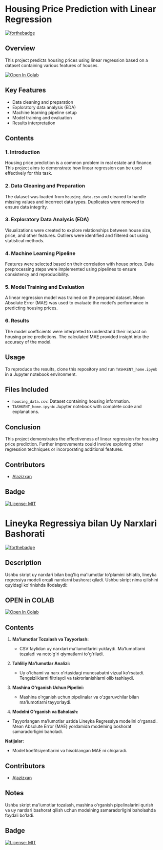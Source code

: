 
# Housing Price Prediction with Linear Regression

[![forthebadge](https://forthebadge.com/images/badges/made-with-python.svg)](https://www.python.org/)

## Overview
This project predicts housing prices using linear regression based on a dataset containing various features of houses.

[![Open In Colab](https://colab.research.google.com/assets/colab-badge.svg)](https://colab.research.google.com/github/Alazizxan/HAUSE_PRICE_TASHKENT)


## Key Features
- Data cleaning and preparation
- Exploratory data analysis (EDA)
- Machine learning pipeline setup
- Model training and evaluation
- Results interpretation

## Contents

### 1. Introduction
Housing price prediction is a common problem in real estate and finance. This project aims to demonstrate how linear regression can be used effectively for this task.

### 2. Data Cleaning and Preparation
The dataset was loaded from `housing_data.csv` and cleaned to handle missing values and incorrect data types. Duplicates were removed to ensure data integrity.

### 3. Exploratory Data Analysis (EDA)
Visualizations were created to explore relationships between house size, price, and other features. Outliers were identified and filtered out using statistical methods.

### 4. Machine Learning Pipeline
Features were selected based on their correlation with house prices. Data preprocessing steps were implemented using pipelines to ensure consistency and reproducibility.

### 5. Model Training and Evaluation
A linear regression model was trained on the prepared dataset. Mean Absolute Error (MAE) was used to evaluate the model's performance in predicting housing prices.

### 6. Results
The model coefficients were interpreted to understand their impact on housing price predictions. The calculated MAE provided insight into the accuracy of the model.

## Usage
To reproduce the results, clone this repository and run `TASHKENT_home.ipynb` in a Jupyter notebook environment.

## Files Included
- `housing_data.csv`: Dataset containing housing information.
- `TASHKENT_home.ipynb`: Jupyter notebook with complete code and explanations.

## Conclusion
This project demonstrates the effectiveness of linear regression for housing price prediction. Further improvements could involve exploring other regression techniques or incorporating additional features.

## Contributors
- [Alazizxan](https://github.com/Alazizxan)

## Badge
[![License: MIT](https://img.shields.io/badge/License-MIT-yellow.svg)](https://opensource.org/licenses/MIT)


# Lineyka Regressiya bilan Uy Narxlari Bashorati

[![forthebadge](https://forthebadge.com/images/badges/made-with-python.svg)](https://www.python.org/)

## Description
Ushbu skript uy narxlari bilan bog'liq ma'lumotlar to'plamini ishlatib, lineyka regressiya modeli orqali narxlarni bashorat qiladi. Ushbu skript nima qilishini quyidagi ko'rinishda ifodalaydi:

## OPEN in COLAB
[![Open In Colab](https://colab.research.google.com/assets/colab-badge.svg)](https://colab.research.google.com/github/Alazizxan/HAUSE_PRICE_TASHKENT)

## Contents
1. **Ma'lumotlar Tozalash va Tayyorlash:**
   - CSV faylidan uy narxlari ma'lumotlarini yuklaydi. Ma'lumotlarni tozaladi va noto'g'ri qiymatlarni to'g'riladi.

2. **Tahliliy Ma'lumotlar Analizi:**
   - Uy o'lchami va narx o'rtasidagi munosabatni vizual ko'rsatadi. Tengsizliklarni filtrlaydi va  takrorlanishlarni olib tashlaydi.

3. **Mashina O'rganish Uchun Pipelini:**
   - Mashina o'rganish uchun pipelinalar va o'zgaruvchilar bilan ma'lumotlarni tayyorlaydi.

4. **Modelni O'rganish va Baholash:**
  - Tayyorlangan ma'lumotlar ustida Lineyka Regressiya modelini o'rganadi. Mean Absolute Error (MAE) yordamida modelning boshorat samaradorligini baholadi.

**Natijalar:**
  - Model koefitsiyentlarini va hisoblangan MAE ni chiqaradi.


## Contributors
- [Alazizxan](https://github.com/Alazizxan)

## Notes
Ushbu skript ma'lumotlar tozalash, mashina o'rganish pipelinalarini qurish va uy narxlari bashorat qilish uchun modelning samaradorligini baholashda foydali bo'ladi.

## Badge
[![License: MIT](https://img.shields.io/badge/License-MIT-yellow.svg)](https://opensource.org/licenses/MIT)

